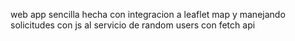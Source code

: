web app sencilla hecha con integracion a leaflet map y manejando solicitudes con js al servicio de random users con fetch api 

